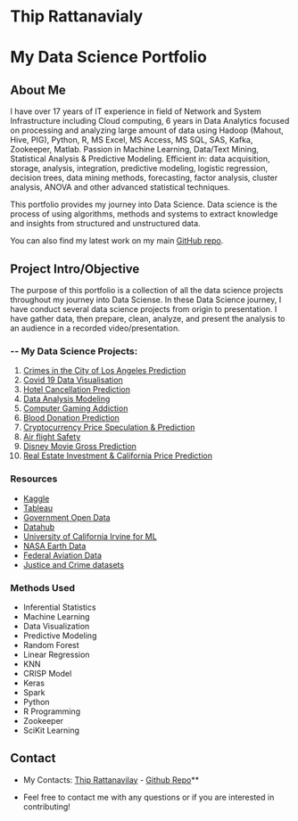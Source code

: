# Thip Rattanavialy 
# My Data Science Portfolio

## About Me
I have over 17 years of IT experience in field of Network and System Infrastructure including Cloud computing, 6 years in Data Analytics focused on processing and analyzing large amount of data using Hadoop (Mahout, Hive, PIG), Python, R, MS Excel, MS Access, MS SQL, SAS, Kafka, Zookeeper, Matlab. Passion in Machine Learning, Data/Text Mining, Statistical Analysis & Predictive Modeling. Efficient in: data acquisition, storage, analysis, integration, predictive modeling, logistic regression, decision trees, data mining methods, forecasting, factor analysis, cluster analysis, ANOVA and other advanced statistical techniques.

This portfolio provides my journey into Data Science. Data science is the process of using algorithms, methods and systems to extract knowledge and insights from structured and unstructured data. 

You can also find my latest work on my main [GitHub repo](https://github.com/thiprattanavilay?tab=repositories).

## Project Intro/Objective
The purpose of this portfolio is a collection of all the data science projects throughout my journey into Data Sciense. In these Data Science journey, I have conduct several data science projects from origin to presentation. I have gather data, then prepare, clean, analyze, and present the analysis to an audience in a recorded video/presentation.

### -- My Data Science Projects:

1. [Crimes in the City of Los Angeles Prediction](https://github.com/thiprattanavilay/dsc530/tree/main/week_12/Completed_Final_Project)
2. [Covid 19 Data Visualisation](https://github.com/thiprattanavilay/dsc540/tree/main/Week11&12/Project)
3. [Hotel Cancellation Prediction](https://github.com/thiprattanavilay/dsc550/tree/main/WEEK11%2612)
4. [Data Analysis Modeling](https://github.com/thiprattanavilay/dsc500/tree/main/week12)
5. [Computer Gaming Addiction](https://github.com/thiprattanavilay/dsc500/tree/main/week9) 
6. [Blood Donation Prediction](https://github.com/thiprattanavilay/dsc630/tree/main/WEEK10/Project%20Finished)
7. [Cryptocurrency Price Speculation & Prediction](https://github.com/thiprattanavilay/DSC680/blob/main/Project02/Week1/)
8. [Air flight Safety](https://github.com/thiprattanavilay/dsc640/tree/main/WEEK9_10) 
9. [Disney Movie Gross Prediction](https://github.com/thiprattanavilay/DSC680/blob/main/Project01/WEEK3/RattanavilayThip_Project_1_Draft_Milestone_3.pdf)
10. [Real Estate Investment & California Price Prediction](https://github.com/thiprattanavilay/DSC680/tree/main/Project03/Week12_Final_Project/Final_Report_%26_Presentation)


### Resources 
* [Kaggle](https://www.kaggle.com/datasets)
* [Tableau](https://www.tableau.com/learn/articles/free-public-data-sets)
* [Government Open Data](https://www.data.gov/)
* [Datahub](https://datahub.io/collections)
* [University of California Irvine for ML](https://archive.ics.uci.edu/ml/datasets.php)
* [NASA Earth Data](https://earthdata.nasa.gov/)
* [Federal Aviation Data](https://www.faa.gov/data_research/aviation_data_statistics/)
* [Justice and Crime datasets](https://www.justice.gov/open/open-data)

### Methods Used
* Inferential Statistics
* Machine Learning
* Data Visualization
* Predictive Modeling
* Random Forest
* Linear Regression
* KNN
* CRISP Model
* Keras
* Spark
* Python
* R Programming
* Zookeeper
* SciKit Learning

## Contact

* My Contacts: [Thip Rattanavilay](mailto:trattanavilay@my365.bellevue.edu) - [Github Repo](https://github.com/thiprattanavilay?tab=repositories)**

* Feel free to contact me with any questions or if you are interested in contributing!
